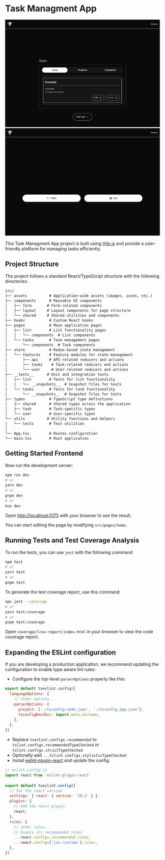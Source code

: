 # Task Managment App
<img src="/resources/tasks-app.png">

<img src="/resources/home-app.png">

This Task Managment App project is built using [Vite.js](https://vite.dev/) and provide a user-friendly platform for managing tasks efficiently.

## Project Structure

The project follows a standard React/TypeScript structure with the following directories:

```
src/
├── assets          # Application-wide assets (images, icons, etc.)
├── components      # Reusable UI components
│   ├── form       # Form-related components
│   ├── layout     # Layout components for page structure
│   └── shared     # Shared utilities and components
├── hooks           # Custom React hooks
├── pages           # Main application pages
│   ├── list        # List functionality pages
│   │   └── components  # List components
│   └── tasks       # Task management pages
│       └── components  # Task components
├── store           # Redux-based state management
│   └── features    # Feature modules for state management
│       ├── api     # API-related reducers and actions
│       ├── tasks    # Task-related reducers and actions
│       └── user     # User-related reducers and actions
├── __tests__      # Unit and integration tests
│   ├── list        # Tests for list functionality
│   │   └── __snapshots__  # Snapshot files for tests
│   └── tasks       # Tests for task functionality
│       └── __snapshots__  # Snapshot files for tests
├── types           # TypeScript type definitions
│   ├── shared      # Shared types across the application
│   ├── task        # Task-specific types
│   └── user        # User-specific types
└── utils          # Utility functions and helpers
│   └── tests       # Test utilities
│
└── App.tsx         # Routes configuration
└── main.tsx        # Root application

```


## Getting Started Frontend

Now run the development server:

```bash
npm run dev
# or
yarn dev
# or
pnpm dev
# or
bun dev
```

Open [http://localhost:5173](http://localhost:5173) with your browser to see the result.

You can start editing the page by modifying `src/pages/home`.

## Running Tests and Test Coverage Analysis

To run the tests, you can use `jest` with the following command:

```bash
npm test
# or
yarn test
# or
pnpm test
```

To generate the test coverage report, use this command:

```bash
npx jest --coverage
# or
yarn test:coverage
# or
pnpm test:coverage
```

Open `coverage/lcov-report/index.html` in your browser to view the code coverage report.


## Expanding the ESLint configuration

If you are developing a production application, we recommend updating the configuration to enable type aware lint rules:

- Configure the top-level `parserOptions` property like this:

```js
export default tseslint.config({
  languageOptions: {
    // other options...
    parserOptions: {
      project: ['./tsconfig.node.json', './tsconfig.app.json'],
      tsconfigRootDir: import.meta.dirname,
    },
  },
})
```

- Replace `tseslint.configs.recommended` to `tslint.configs.recommendedTypeChecked` or `tslint.configs.strictTypeChecked`
- Optionally add `...tslint.configs.stylisticTypeChecked`
- Install [eslint-plugin-react](https://github.com/jsx-eslint/eslint-plugin-react) and update the config:

```js
// eslint.config.js
import react from 'eslint-plugin-react'

export default tseslint.config({
  // Set the react version
  settings: { react: { version: '18.3' } },
  plugins: {
    // Add the react plugin
    react,
  },
  rules: {
    // other rules...
    // Enable its recommended rules
    ...react.configs.recommended.rules,
    ...react.configs['jsx-runtime'].rules,
  },
})
```
```
